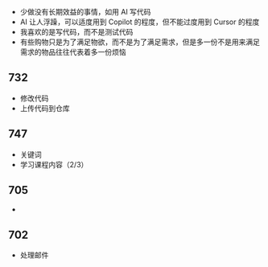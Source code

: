 - 少做没有长期效益的事情，如用 AI 写代码
- AI 让人浮躁，可以适度用到  Copilot 的程度，但不能过度用到 Cursor 的程度
- 我喜欢的是写代码，而不是测试代码
- 有些购物只是为了满足物欲，而不是为了满足需求，但是多一份不是用来满足需求的物品往往代表着多一份烦恼

## 732
- 修改代码
- 上传代码到仓库

## 747
- 关键词
- 学习课程内容（2/3）

## 705
- 

## 702
- 处理邮件